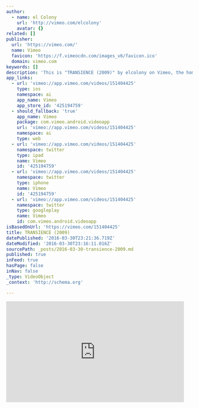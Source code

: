 ```yaml
---
author:
  - name: el Colony
    url: 'http://vimeo.com/elcolony'
    avatar: {}
related: []
publisher:
  url: 'https://vimeo.com/'
  name: Vimeo
  favicon: 'https://f.vimeocdn.com/images_v6/favicon.ico'
  domain: vimeo.com
keywords: []
description: 'This is "TRANSIENCE (2009)" by elcolony on Vimeo, the home for high quality videos and the people who love them.'
app_links:
  - url: 'vimeo://app.vimeo.com/videos/151404425'
    type: ios
    namespace: ai
    app_name: Vimeo
    app_store_id: '425194759'
  - should_fallback: 'true'
    app_name: Vimeo
    package: com.vimeo.android.videoapp
    url: 'vimeo://app.vimeo.com/videos/151404425'
    namespace: ai
    type: web
  - url: 'vimeo://app.vimeo.com/videos/151404425'
    namespace: twitter
    type: ipad
    name: Vimeo
    id: '425194759'
  - url: 'vimeo://app.vimeo.com/videos/151404425'
    namespace: twitter
    type: iphone
    name: Vimeo
    id: '425194759'
  - url: 'vimeo://app.vimeo.com/videos/151404425'
    namespace: twitter
    type: googleplay
    name: Vimeo
    id: com.vimeo.android.videoapp
isBasedOnUrl: 'https://vimeo.com/151404425'
title: TRANSIENCE (2009)
datePublished: '2016-03-30T23:21:36.719Z'
dateModified: '2016-03-30T23:16:11.016Z'
sourcePath: _posts/2016-03-30-transience-2009.md
published: true
inFeed: true
hasPage: false
inNav: false
_type: VideoObject
_context: 'http://schema.org'

---
```

<iframe src="https://cdn.embedly.com/widgets/media.html?src=https%3A%2F%2Fplayer.vimeo.com%2Fvideo%2F151404425&amp;url=https%3A%2F%2Fvimeo.com%2F151404425&amp;image=http%3A%2F%2Fi.vimeocdn.com%2Fvideo%2F551147286_295x166.jpg&amp;key=b7d04c9b404c499eba89ee7072e1c4f7&amp;type=text%2Fhtml&amp;schema=vimeo" width="480" height="272" scrolling="no" frameborder="0" allowfullscreen="allowfullscreen" style=""></iframe>